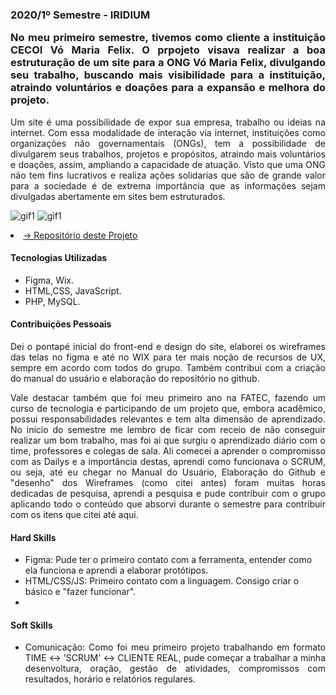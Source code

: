  ### 2020/1º Semestre - IRIDIUM<p align="justify">No meu primeiro semestre, tivemos como cliente a instituição CECOI Vó Maria Felix. O prpojeto visava realizar a boa estruturação de um site para a ONG Vó Maria Felix, divulgando seu trabalho, buscando mais visibilidade para a instituição, atraindo voluntários e doações para a expansão e melhora do projeto. </p>
<p align="justify">Um site é uma possibilidade de expor sua empresa, trabalho ou ideias na internet. Com essa modalidade de interação via internet, instituições como organizações não governamentais (ONGs), tem a possibilidade de divulgarem seus trabalhos, projetos e propósitos, atraindo mais voluntários e doações, assim, ampliando a capacidade de atuação. Visto que uma ONG não tem fins lucrativos e realiza ações solidarias que são de grande valor para a sociedade é de extrema importância que as informações sejam divulgadas abertamente em sites bem estruturados.</p>

![gif1](https://github.com/Iridium-FATEC/PI-IRIDIUM/blob/main/Projeto/P%C3%A1ginas_gifs/login.gif)
![gif1](https://github.com/Iridium-FATEC/PI-IRIDIUM/blob/main/Projeto/P%C3%A1ginas_gifs/site.gif)
 <li><a href="https://github.com/Iridium-FATEC/PI-IRIDIUM">→ Repositório deste Projeto</a></li> 
 
#### Tecnologias Utilizadas
- Figma, Wix.
- HTML,CSS, JavaScript.
- PHP, MySQL.

#### Contribuições Pessoais
<p align="justify">Dei o pontapé inicial do front-end e design do site, elaborei os wireframes das telas no figma e até no WIX para ter mais noção de recursos de UX, sempre em acordo com todos do grupo. Também contribui com a criação do manual do usuário e elaboração do repositório no github.</p>
<p align="justify">Vale destacar também que foi meu primeiro ano na FATEC, fazendo um curso de tecnologia e participando de um projeto que, embora acadêmico, possui responsabilidades relevantes e tem alta dimensão de aprendizado. No início do semestre me lembro de ficar com receio de não conseguir realizar um bom trabalho, mas foi ai que surgiu o aprendizado diário com o time, professores e colegas de sala. Ali comecei a aprender o compromisso com as Dailys e a importância destas, aprendi como funcionava o SCRUM, ou seja, até eu chegar  no Manual do Usuário, Elaboração do Github e "desenho" dos Wireframes (como citei antes) foram muitas horas dedicadas de pesquisa, aprendi a pesquisa e pude contribuir com o grupo aplicando todo o conteúdo que absorvi durante o semestre para contribuir com os itens que citei até aqui. </p>
 
#### Hard Skills
- Figma: Pude ter o primeiro contato com a ferramenta, entender como ela funciona e aprendi a elaborar protótipos.
- HTML/CSS/JS: Primeiro contato com a linguagem. Consigo criar o básico e "fazer funcionar".
- 
#### Soft Skills
- <p align="justify">Comunicação: Como foi meu primeiro projeto trabalhando em formato TIME ↔ 'SCRUM' ↔ CLIENTE REAL, pude começar a trabalhar a minha desenvoltura, oração, gestão de atividades, compromissos com resultados, horário e relatórios regulares.</p>
 
 
